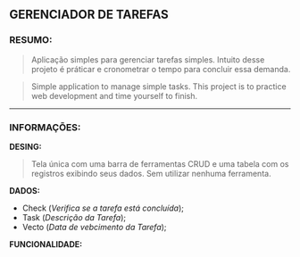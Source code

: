 ## GERENCIADOR DE TAREFAS

### RESUMO:

> Aplicação simples para gerenciar tarefas simples. Intuito desse projeto é práticar e cronometrar o tempo para concluir essa demanda.

> Simple application to manage simple tasks. This project is to practice web development and time yourself to finish.

---

### INFORMAÇÕES:

**DESING:**

> Tela única com uma barra de ferramentas CRUD e uma tabela com os registros exibindo seus dados. Sem utilizar nenhuma ferramenta.

**DADOS:**

- Check (_Verifica se a tarefa está concluída_);
- Task (_Descrição da Tarefa_);
- Vecto (_Data de vebcimento da Tarefa_);

**FUNCIONALIDADE:**